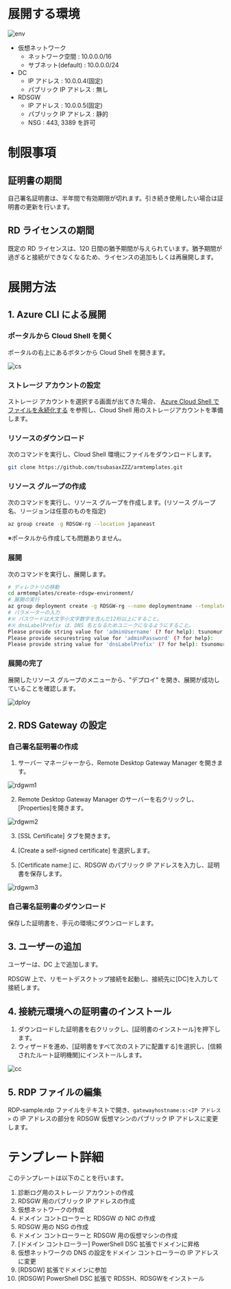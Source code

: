 # 展開する環境

![env](https://raw.githubusercontent.com/tsubasaxZZZ/armtemplates/master/create-rdsgw-environment/asset/env.png)

- 仮想ネットワーク
    - ネットワーク空間 : 10.0.0.0/16
    - サブネット(default) : 10.0.0.0/24
- DC
    - IP アドレス : 10.0.0.4(固定)
    - パブリック IP アドレス : 無し
- RDSGW
    - IP アドレス : 10.0.0.5(固定)
    - パブリック IP アドレス : 静的
    - NSG : 443, 3389 を許可

# 制限事項
## 証明書の期間
自己署名証明書は、半年間で有効期限が切れます。引き続き使用したい場合は証明書の更新を行います。

## RD ライセンスの期間
既定の RD ライセンスは、120 日間の猶予期間が与えられています。猶予期間が過ぎると接続ができなくなるため、ライセンスの追加もしくは再展開します。

# 展開方法
## 1. Azure CLI による展開
### ポータルから Cloud Shell を開く
ポータルの右上にあるボタンから Cloud Shell を開きます。

![cs](https://raw.githubusercontent.com/tsubasaxZZZ/armtemplates/master/create-rdsgw-environment/asset/cs.png)

### ストレージ アカウントの設定
ストレージ アカウントを選択する画面が出てきた場合、
[Azure Cloud Shell でファイルを永続化する](https://docs.microsoft.com/ja-jp/azure/cloud-shell/persisting-shell-storage) を参照し、Cloud Shell 用のストレージアカウントを準備します。

### リソースのダウンロード
次のコマンドを実行し、Cloud Shell 環境にファイルをダウンロードします。
```Bash
git clone https://github.com/tsubasaxZZZ/armtemplates.git
```

### リソース グループの作成
次のコマンドを実行し、リソース グループを作成します。(リソース グループ名、リージョンは任意のものを指定)
```Bash
az group create -g RDSGW-rg --location japaneast
```
※ポータルから作成しても問題ありません。

### 展開
次のコマンドを実行し、展開します。
```Bash
# ディレクトリの移動
cd armtemplates/create-rdsgw-environment/
# 展開の実行
az group deployment create -g RDSGW-rg --name deploymentname --template-file create_RDS_gateway.json --no-wait
# パラメーターの入力
#※ パスワードは大文字小文字数字を含んだ12桁以上にすること。
#※ dnsLabelPrefix は、DNS 名となるためユニークになるようにすること。
Please provide string value for 'adminUsername' (? for help): tsunomur
Please provide securestring value for 'adminPassword' (? for help):
Please provide string value for 'dnsLabelPrefix' (? for help): tsunomur1116
```

### 展開の完了
展開したリソース グループのメニューから、"デプロイ" を開き、展開が成功していることを確認します。

![dploy](https://raw.githubusercontent.com/tsubasaxZZZ/armtemplates/master/create-rdsgw-environment/asset/dploy.PNG)

## 2. RDS Gateway の設定
### 自己署名証明署の作成
1. サーバー マネージャーから、Remote Desktop Gateway Manager を開きます。

![rdgwm1](https://raw.githubusercontent.com/tsubasaxZZZ/armtemplates/master/create-rdsgw-environment/asset/rdgwm1.PNG)

2. Remote Desktop Gateway Manager のサーバーを右クリックし、[Properties]を開きます。

![rdgwm2](https://raw.githubusercontent.com/tsubasaxZZZ/armtemplates/master/create-rdsgw-environment/asset/rdgwm2.PNG)

3. [SSL Certificate] タブを開きます。

4. [Create a self-signed certificate] を選択します。

5. [Certificate name:] に、RDSGW のパブリック IP アドレスを入力し、証明書を保存します。

![rdgwm3](https://raw.githubusercontent.com/tsubasaxZZZ/armtemplates/master/create-rdsgw-environment/asset/rdgwm3.PNG)

### 自己署名証明書のダウンロード
保存した証明書を、手元の環境にダウンロードします。

## 3. ユーザーの追加
ユーザーは、DC 上で追加します。

RDSGW 上で、リモートデスクトップ接続を起動し、接続先に[DC]を入力して接続します。

## 4. 接続元環境への証明書のインストール
1. ダウンロードした証明書を右クリックし、[証明書のインストール]を押下します。
2. ウィザードを進め、[証明書をすべて次のストアに配置する]を選択し、[信頼されたルート証明機関]にインストールします。

![cc](https://raw.githubusercontent.com/tsubasaxZZZ/armtemplates/master/create-rdsgw-environment/asset/cc.PNG)

## 5. RDP ファイルの編集
RDP-sample.rdp ファイルをテキストで開き、`gatewayhostname:s:<IP アドレス>` の IP アドレスの部分を RDSGW 仮想マシンのパブリック IP アドレスに変更します。

# テンプレート詳細
このテンプレートは以下のことを行います。

1. 診断ログ用のストレージ アカウントの作成
2. RDSGW 用のパブリック IP アドレスの作成
3. 仮想ネットワークの作成
4. ドメイン コントローラーと RDSGW の NIC の作成
5. RDSGW 用の NSG の作成
6. ドメイン コントローラーと RDSGW 用の仮想マシンの作成
7. [ドメイン コントローラー] PowerShell DSC 拡張でドメインに昇格
8. 仮想ネットワークの DNS の設定をドメイン コントローラーの IP アドレスに変更
9. [RDSGW] 拡張でドメインに参加
10. [RDSGW] PowerShell DSC 拡張で RDSSH、RDSGWをインストール